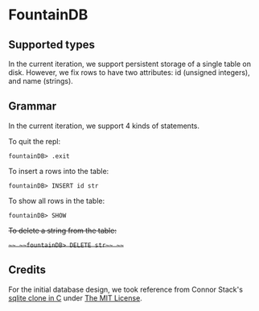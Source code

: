# FountainDB

## Supported types

In the current iteration, we support persistent storage of a single table on disk. However, we fix rows to have two attributes: id (unsigned integers), and name (strings).

## Grammar

In the current iteration, we support 4 kinds of statements.

To quit the repl:

```
fountainDB> .exit
```

To insert a rows into the table:

```
fountainDB> INSERT id str
```

To show all rows in the table:

```
fountainDB> SHOW
```

~~To delete a string from the table:~~

~~```~~
~~fountainDB> DELETE str~~
~~```~~

## Credits

For the initial database design, we took reference from Connor Stack's [sqlite clone in C](https://github.com/cstack/db_tutorial) under [The MIT License](https://opensource.org/licenses/MIT).

